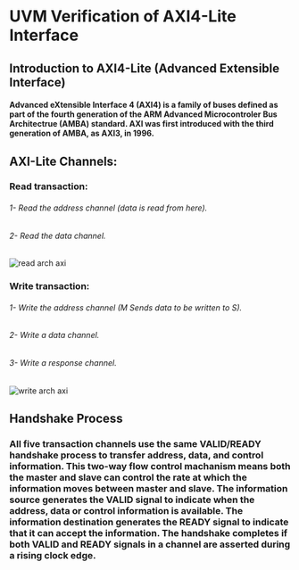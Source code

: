 # UVM Verification of AXI4-Lite Interface 

## Introduction to AXI4-Lite (Advanced Extensible Interface)
#### Advanced eXtensible Interface 4 (AXI4) is a family of buses defined as part of the fourth generation of the ARM Advanced Microcontroler Bus Architectrue (AMBA) standard. AXI was first introduced with the third generation of AMBA, as AXI3, in 1996.

## AXI-Lite Channels:
### Read transaction:
###### 1- Read the address channel (data is read from here).
###### 2- Read the data channel.
![read arch axi](https://github.com/yassinelkashef/UVM-Verification-of-AXI4-Lite-Interface-/assets/110354392/b27ca242-9715-465e-8a84-39e1a79e72e0)
### Write transaction:
###### 1- Write the address channel (M Sends data to be written to S).
###### 2- Write a data channel.
###### 3- Write a response channel.
![write arch axi](https://github.com/yassinelkashef/UVM-Verification-of-AXI4-Lite-Interface-/assets/110354392/ba889b15-9ecc-4596-8d61-2788d1bdb4c1)



## Handshake Process
### All five transaction channels use the same VALID/READY handshake process to transfer address, data, and control information. This two-way flow control machanism means both the master and slave can control the rate at which the information moves between master and slave. The information source generates the VALID signal to indicate when the address, data or control information is available. The information destination generates the READY signal to indicate that it can accept the information. The handshake completes if both VALID and READY signals in a channel are asserted during a rising clock edge.

